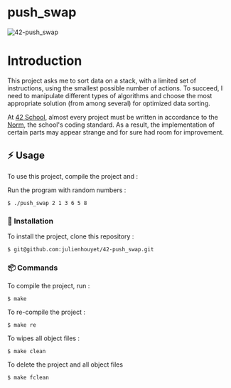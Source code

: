 # push_swap

![42-push_swap](https://socialify.git.ci/julienhouyet/42-push_swap/image?logo=https%3A%2F%2Fgithub.com%2Fayogun%2F42-project-badges%2Fraw%2Fmain%2Fbadges%2Fpush_swapm.png&name=1&owner=1&pattern=Circuit%20Board&theme=Auto)

# Introduction

This project asks me to sort data on a stack, with a limited set of instructions, using the smallest possible number of actions. To succeed, I need to manipulate different types of algorithms and choose the most appropriate solution (from among several) for optimized data sorting.

At [42 School](https://github.com/42School), almost every project must be written in accordance to the [Norm](https://github.com/42School/norminette/blob/master/pdf/en.norm.pdf), the school's coding standard. As a result, the implementation of certain parts may appear strange and for sure had room for improvement.

## :zap: Usage

To use this project, compile the project and :

Run the program with random numbers :

```shell
$ ./push_swap 2 1 3 6 5 8
```

###  :electric_plug: Installation

To install the project, clone this repository :

```shell
$ git@github.com:julienhouyet/42-push_swap.git
```

###  :package: Commands

To compile the project, run :

```shell
$ make
```

To re-compile the project  :

```shell
$ make re
```

To wipes all object files :

```shell
$ make clean
```

To delete the project and all object files

```shell
$ make fclean
```
